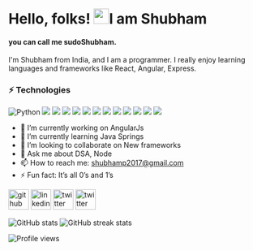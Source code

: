 # Hello, folks! <img src="https://raw.githubusercontent.com/MartinHeinz/MartinHeinz/master/wave.gif" width="30px">I am Shubham 
#### you can call me sudoShubham.
<!-- ![you can call me sudoShubham.](https://miro.medium.com/max/600/1*QgaXbAftmcfAQD597uBS3g.jpeg) -->

I'm Shubham from India, and I am a programmer. I really enjoy learning languages and frameworks like React, Angular, Express.

### ⚡ Technologies
![Python](https://img.shields.io/badge/Python-3776AB?style=for-the-badge&logo=python&logoColor=white)
![](https://img.shields.io/badge/JavaScript-F7DF1E?style=for-the-badge&logo=javascript&logoColor=black)
![](https://img.shields.io/badge/Node.js-43853D?style=for-the-badge&logo=node.js&logoColor=white)
![](https://img.shields.io/badge/HTML5-E34F26?style=for-the-badge&logo=html5&logoColor=white)
![](https://img.shields.io/badge/CSS3-1572B6?style=for-the-badge&logo=css3&logoColor=white)
![](https://img.shields.io/badge/C%2B%2B-00599C?style=for-the-badge&logo=c%2B%2B&logoColor=white)
![](https://img.shields.io/badge/Java-ED8B00?style=for-the-badge&logo=java&logoColor=white)
![](https://img.shields.io/badge/Express.js-404D59?style=for-the-badge)
![](https://img.shields.io/badge/React-20232A?style=for-the-badge&logo=react&logoColor=61DAFB)
![](https://img.shields.io/badge/Angular-DD0031?style=for-the-badge&logo=angular&logoColor=white)
![](https://img.shields.io/badge/Bootstrap-563D7C?style=for-the-badge&logo=bootstrap&logoColor=white)
![](https://img.shields.io/badge/MongoDB-4EA94B?style=for-the-badge&logo=mongodb&logoColor=white)
![](https://img.shields.io/badge/Amazon_AWS-232F3E?style=for-the-badge&logo=amazon-aws&logoColor=white)




- 🔭 I’m currently working on AngularJs 
- 🌱 I’m currently learning Java Springs 
- 👯 I’m looking to collaborate on New frameworks 
- 💬 Ask me about DSA, Node 
- 📫 How to reach me: shubhamp2017@gmail.com 
- ⚡ Fun fact: It’s all 0’s and 1’s 


[<img src='https://img.shields.io/badge/GitHub-100000?style=for-the-badge&logo=github&logoColor=white' alt='github' height='40'>](https://github.com/sudoShubham)  [<img src='https://img.shields.io/badge/LinkedIn-0077B5?style=for-the-badge&logo=linkedin&logoColor=white' alt='linkedin' height='40'>](https://www.linkedin.com/in/https://www.linkedin.com/in/shubhampagare//)  [<img src='https://img.shields.io/badge/Twitter-1DA1F2?style=for-the-badge&logo=twitter&logoColor=white' alt='twitter' height='40'>](https://twitter.com/https://twitter.com/shubhamp2017)  [<img src='https://img.shields.io/badge/Medium-12100E?style=for-the-badge&logo=medium&logoColor=white' alt='twitter' height='40'>](https://medium.com/@shubhamp2017)

<!-- [![trophy](https://github-profile-trophy.vercel.app/?username=sudoShubham)](https://github.com/ryo-ma/github-profile-trophy) -->

<!-- [![Top Langs](https://github-readme-stats.vercel.app/api/top-langs/?username=sudoShubham)](https://github.com/sudoShubham/github-readme-stats)                         -->
![GitHub stats](https://github-readme-stats.vercel.app/api?username=sudoShubham&show_icons=true&count_private=true&theme=dark)     ![GitHub streak stats](https://github-readme-streak-stats.herokuapp.com/?user=sudoShubham&theme=dark)  

![Profile views](https://gpvc.arturio.dev/sudoShubham)  

